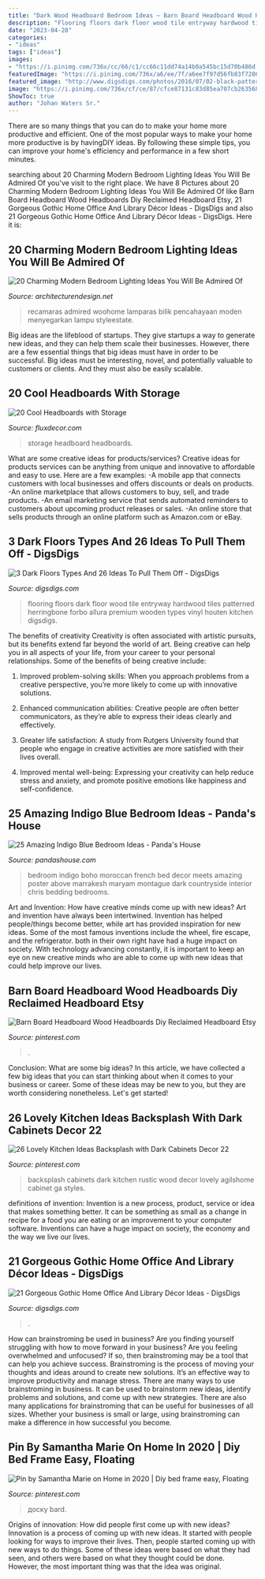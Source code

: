 ```yaml
---
title: "Dark Wood Headboard Bedroom Ideas ~ Barn Board Headboard Wood Headboards Diy Reclaimed Headboard Etsy"
description: "Flooring floors dark floor wood tile entryway hardwood tiles patterned herringbone forbo allura premium wooden types vinyl houten kitchen digsdigs"
date: "2023-04-28"
categories:
- "ideas"
tags: ["ideas"]
images:
- "https://i.pinimg.com/736x/cc/66/c1/cc66c11dd74a14b0a545bc15d70b486d.jpg"
featuredImage: "https://i.pinimg.com/736x/a6/ee/7f/a6ee7f97d56fb83f72860f112cf83ffe.jpg"
featured_image: "http://www.digsdigs.com/photos/2016/07/02-black-patterned-wooden-floor-for-an-entryway.jpg"
image: "https://i.pinimg.com/736x/cf/ce/87/cfce87131c83d85ea707cb2635687447.jpg"
ShowToc: true
author: "Johan Waters Sr."
---
```



There are so many things that you can do to make your home more productive and efficient. One of the most popular ways to make your home more productive is by havingDIY ideas. By following these simple tips, you can improve your home's efficiency and performance in a few short minutes.

	

		
searching about 20 Charming Modern Bedroom Lighting Ideas You Will Be Admired Of you've visit to the right place. We have 8 Pictures about 20 Charming Modern Bedroom Lighting Ideas You Will Be Admired Of like Barn Board Headboard Wood Headboards Diy Reclaimed Headboard Etsy, 21 Gorgeous Gothic Home Office And Library Décor Ideas - DigsDigs and also 21 Gorgeous Gothic Home Office And Library Décor Ideas - DigsDigs. Here it is:
		
    
## 20 Charming Modern Bedroom Lighting Ideas You Will Be Admired Of

<img loading=lazy src="https://cdn.architecturendesign.net/wp-content/uploads/2015/06/AD-Modern-Bedroom-Lighting-9.jpg" onerror="this.onerror=null;this.src='https://tse4.mm.bing.net/th?id=OIP.7YT25h3kUf0pX7_qnIHD_gHaLH&amp;pid=15.1';" alt="20 Charming Modern Bedroom Lighting Ideas You Will Be Admired Of">

_Source: architecturendesign.net_

>recamaras admired woohome lamparas bilik pencahayaan moden menyegarkan lampu styleestate. 

	

Big ideas are the lifeblood of startups. They give startups a way to generate new ideas, and they can help them scale their businesses. However, there are a few essential things that big ideas must have in order to be successful. Big ideas must be interesting, novel, and potentially valuable to customers or clients. And they must also be easily scalable.

    
## 20 Cool Headboards With Storage

<img loading=lazy src="http://fluxdecor.com/wp-content/uploads/2016/11/6-headboard-storage-ideas.jpg" onerror="this.onerror=null;this.src='https://tse4.mm.bing.net/th?id=OIP.3vKEA0Ue5czPbhQNJ-tDQwHaLH&amp;pid=15.1';" alt="20 Cool Headboards with Storage">

_Source: fluxdecor.com_

>storage headboard headboards. 

	

What are some creative ideas for products/services?
Creative ideas for products services can be anything from unique and innovative to affordable and easy to use. Here are a few examples: 
-A mobile app that connects customers with local businesses and offers discounts or deals on products. 
-An online marketplace that allows customers to buy, sell, and trade products. 
-An email marketing service that sends automated reminders to customers about upcoming product releases or sales. 
-An online store that sells products through an online platform such as Amazon.com or eBay.

    
## 3 Dark Floors Types And 26 Ideas To Pull Them Off - DigsDigs

<img loading=lazy src="http://www.digsdigs.com/photos/2016/07/02-black-patterned-wooden-floor-for-an-entryway.jpg" onerror="this.onerror=null;this.src='https://tse2.mm.bing.net/th?id=OIP.Lb7UZZdXSfSRaxKGsEvd-wHaLG&amp;pid=15.1';" alt="3 Dark Floors Types And 26 Ideas To Pull Them Off - DigsDigs">

_Source: digsdigs.com_

>flooring floors dark floor wood tile entryway hardwood tiles patterned herringbone forbo allura premium wooden types vinyl houten kitchen digsdigs. 

	

The benefits of creativity
Creativity is often associated with artistic pursuits, but its benefits extend far beyond the world of art. Being creative can help you in all aspects of your life, from your career to your personal relationships.
Some of the benefits of being creative include:

1. Improved problem-solving skills: When you approach problems from a creative perspective, you’re more likely to come up with innovative solutions.

2. Enhanced communication abilities: Creative people are often better communicators, as they’re able to express their ideas clearly and effectively.

3. Greater life satisfaction: A study from Rutgers University found that people who engage in creative activities are more satisfied with their lives overall.

4. Improved mental well-being: Expressing your creativity can help reduce stress and anxiety, and promote positive emotions like happiness and self-confidence.

    
## 25 Amazing Indigo Blue Bedroom Ideas - Panda&#039;s House

<img loading=lazy src="http://www.pandashouse.com/wp-content/uploads/2015/12/French-Meets-Moroccan-bedroom.jpg?x27522" onerror="this.onerror=null;this.src='https://tse4.mm.bing.net/th?id=OIP.NskTTZRMjlDKj01ozge7BQAAAA&amp;pid=15.1';" alt="25 Amazing Indigo Blue Bedroom Ideas - Panda&#039;s House">

_Source: pandashouse.com_

>bedroom indigo boho moroccan french bed decor meets amazing poster above marrakesh maryam montague dark countryside interior chris bedding bedrooms. 

	

Art and Invention: How have creative minds come up with new ideas?
Art and invention have always been intertwined. Invention has helped people/things become better, while art has provided inspiration for new ideas. Some of the most famous inventions include the wheel, fire escape, and the refrigerator. both in their own right have had a huge impact on society. With technology advancing constantly, it is important to keep an eye on new creative minds who are able to come up with new ideas that could help improve our lives.

    
## Barn Board Headboard Wood Headboards Diy Reclaimed Headboard Etsy

<img loading=lazy src="https://i.pinimg.com/736x/cf/ce/87/cfce87131c83d85ea707cb2635687447.jpg" onerror="this.onerror=null;this.src='https://tse3.mm.bing.net/th?id=OIP.IyYRjc9oKmszN8m1gnzW_QHaJ3&amp;pid=15.1';" alt="Barn Board Headboard Wood Headboards Diy Reclaimed Headboard Etsy">

_Source: pinterest.com_

>. 

	

Conclusion: What are some big ideas?
In this article, we have collected a few big ideas that you can start thinking about when it comes to your business or career. Some of these ideas may be new to you, but they are worth considering nonetheless. Let's get started!

    
## 26 Lovely Kitchen Ideas Backsplash With Dark Cabinets Decor 22

<img loading=lazy src="https://i.pinimg.com/736x/a6/ee/7f/a6ee7f97d56fb83f72860f112cf83ffe.jpg" onerror="this.onerror=null;this.src='https://tse4.mm.bing.net/th?id=OIP.IUxFnW-g0cHXMg16k61SFAHaNK&amp;pid=15.1';" alt="26 Lovely Kitchen Ideas Backsplash with Dark Cabinets Decor 22">

_Source: pinterest.com_

>backsplash cabinets dark kitchen rustic wood decor lovely agilshome cabinet ga styles. 

	

definitions of invention:
Invention is a new process, product, service or idea that makes something better. It can be something as small as a change in recipe for a food you are eating or an improvement to your computer software. Inventions can have a huge impact on society, the economy and the way we live our lives.

    
## 21 Gorgeous Gothic Home Office And Library Décor Ideas - DigsDigs

<img loading=lazy src="https://www.digsdigs.com/photos/gorgeous-gothic-decor-ideas-to-get-inspired-12-554x371.jpg" onerror="this.onerror=null;this.src='https://tse4.mm.bing.net/th?id=OIP.qUJiyufynmuypPwOqBg79wHaE9&amp;pid=15.1';" alt="21 Gorgeous Gothic Home Office And Library Décor Ideas - DigsDigs">

_Source: digsdigs.com_

>. 

	

How can brainstroming be used in business?
Are you finding yourself struggling with how to move forward in your business? Are you feeling overwhelmed and unfocused? If so, then brainstroming may be a tool that can help you achieve success. Brainstroming is the process of moving your thoughts and ideas around to create new solutions. It’s an effective way to improve productivity and manage stress.
There are many ways to use brainstroming in business. It can be used to brainstorm new ideas, identify problems and solutions, and come up with new strategies. There are also many applications for brainstroming that can be useful for businesses of all sizes. Whether your business is small or large, using brainstroming can make a difference in how successful you become.

    
## Pin By Samantha Marie On Home In 2020 | Diy Bed Frame Easy, Floating

<img loading=lazy src="https://i.pinimg.com/736x/cc/66/c1/cc66c11dd74a14b0a545bc15d70b486d.jpg" onerror="this.onerror=null;this.src='https://tse4.mm.bing.net/th?id=OIP.5S1Xw5c_WApSrbjjb1caPgHaPO&amp;pid=15.1';" alt="Pin by Samantha Marie on Home in 2020 | Diy bed frame easy, Floating">

_Source: pinterest.com_

>доску bard. 

	

Origins of innovation: How did people first come up with new ideas?
Innovation is a process of coming up with new ideas. It started with people looking for ways to improve their lives. Then, people started coming up with new ways to do things. Some of these ideas were based on what they had seen, and others were based on what they thought could be done. However, the most important thing was that the idea was original.

